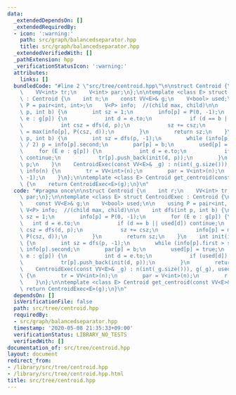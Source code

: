 ```yaml
---
data:
  _extendedDependsOn: []
  _extendedRequiredBy:
  - icon: ':warning:'
    path: src/graph/balancedseparator.hpp
    title: src/graph/balancedseparator.hpp
  _extendedVerifiedWith: []
  _pathExtension: hpp
  _verificationStatusIcon: ':warning:'
  attributes:
    links: []
  bundledCode: "#line 2 \"src/tree/centroid.hpp\"\n\nstruct Centroid {\n    int r;\n\
    \    VV<int> tr;\n    V<int> par;\n};\n\ntemplate <class E> struct CentroidExec\
    \ : Centroid {\n    int n;\n    const VV<E>& g;\n    V<bool> used;\n\n    using\
    \ P = pair<int, int>;\n    V<P> info;  //(child max, child)\n\n    int dfs(int\
    \ p, int b) {\n        int sz = 1;\n        info[p] = P(0, -1);\n        for (E\
    \ e : g[p]) {\n            int d = e.to;\n            if (d == b || used[d]) continue;\n\
    \            int csz = dfs(d, p);\n            sz += csz;\n            info[p]\
    \ = max(info[p], P(csz, d));\n        }\n        return sz;\n    }\n    int init(int\
    \ p, int b) {\n        int sz = dfs(p, -1);\n        while (info[p].first > sz\
    \ / 2) p = info[p].second;\n        par[p] = b;\n        used[p] = true;\n   \
    \     for (E e : g[p]) {\n            int d = e.to;\n            if (used[d])\
    \ continue;\n            tr[p].push_back(init(d, p));\n        }\n        return\
    \ p;\n    }\n    CentroidExec(const VV<E>& _g) : n(int(_g.size())), g(_g), used(n),\
    \ info(n) {\n        tr = VV<int>(n);\n        par = V<int>(n);\n        r = init(0,\
    \ -1);\n    }\n};\n\ntemplate <class E> Centroid get_centroid(const VV<E>& g)\
    \ {\n    return CentroidExec<E>(g);\n}\n"
  code: "#pragma once\n\nstruct Centroid {\n    int r;\n    VV<int> tr;\n    V<int>\
    \ par;\n};\n\ntemplate <class E> struct CentroidExec : Centroid {\n    int n;\n\
    \    const VV<E>& g;\n    V<bool> used;\n\n    using P = pair<int, int>;\n   \
    \ V<P> info;  //(child max, child)\n\n    int dfs(int p, int b) {\n        int\
    \ sz = 1;\n        info[p] = P(0, -1);\n        for (E e : g[p]) {\n         \
    \   int d = e.to;\n            if (d == b || used[d]) continue;\n            int\
    \ csz = dfs(d, p);\n            sz += csz;\n            info[p] = max(info[p],\
    \ P(csz, d));\n        }\n        return sz;\n    }\n    int init(int p, int b)\
    \ {\n        int sz = dfs(p, -1);\n        while (info[p].first > sz / 2) p =\
    \ info[p].second;\n        par[p] = b;\n        used[p] = true;\n        for (E\
    \ e : g[p]) {\n            int d = e.to;\n            if (used[d]) continue;\n\
    \            tr[p].push_back(init(d, p));\n        }\n        return p;\n    }\n\
    \    CentroidExec(const VV<E>& _g) : n(int(_g.size())), g(_g), used(n), info(n)\
    \ {\n        tr = VV<int>(n);\n        par = V<int>(n);\n        r = init(0, -1);\n\
    \    }\n};\n\ntemplate <class E> Centroid get_centroid(const VV<E>& g) {\n   \
    \ return CentroidExec<E>(g);\n}\n"
  dependsOn: []
  isVerificationFile: false
  path: src/tree/centroid.hpp
  requiredBy:
  - src/graph/balancedseparator.hpp
  timestamp: '2020-05-08 21:35:33+09:00'
  verificationStatus: LIBRARY_NO_TESTS
  verifiedWith: []
documentation_of: src/tree/centroid.hpp
layout: document
redirect_from:
- /library/src/tree/centroid.hpp
- /library/src/tree/centroid.hpp.html
title: src/tree/centroid.hpp
---
```

